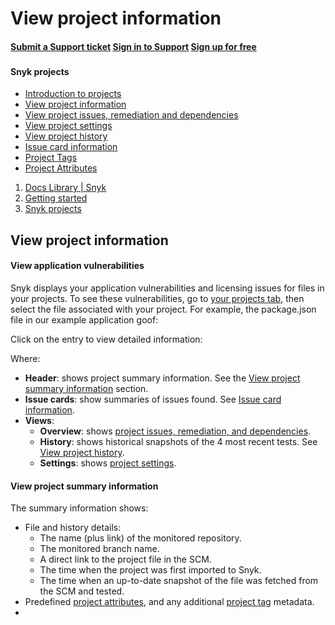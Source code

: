 # View project information

####  [Submit a Support ticket](https://support.snyk.io/hc/en-us/requests/new) [Sign in to Support](https://support.snyk.io/hc/en-us/signin) [Sign up for free](https://snyk.io/login?cta=sign-up&loc=nav&page=support_docs_page)

###  [ ]() <a id="category-name"></a>

#### Snyk projects

* [ Introduction to projects](/hc/en-us/articles/360019058297-Introduction-to-projects)
* [ View project information](/hc/en-us/articles/360011450838-View-project-information)
* [ View project issues, remediation and dependencies](/hc/en-us/articles/360016910877-View-project-issues-remediation-and-dependencies)
* [ View project settings](/hc/en-us/articles/360017002718-View-project-settings)
* [ View project history](/hc/en-us/articles/360016910977-View-project-history)
* [ Issue card information](/hc/en-us/articles/360018049037-Issue-card-information)
* [ Project Tags](/hc/en-us/articles/360013865038-Project-Tags)
* [ Project Attributes](/hc/en-us/articles/360012703537-Project-Attributes)

1.  [Docs Library \| Snyk](/hc/en-us)
2.  [Getting started](/hc/en-us/categories/360000449098-Getting-started)
3.  [Snyk projects](/hc/en-us/sections/360004724958-Snyk-projects)

##  View project information

#### View application vulnerabilities

Snyk displays your application vulnerabilities and licensing issues for files in your projects. To see these vulnerabilities, go to [your projects tab](https://app.snyk.io/projects), then select the file associated with your project. For example, the package.json file in our example application goof:

Click on the entry to view detailed information:

Where:

* **Header**: shows project summary information. See the [View project summary information]() section.
* **Issue cards**: show summaries of issues found. See [Issue card information](https://support.snyk.io/hc/en-us/articles/360018049037-Issue-card-information).
* **Views**:
  * **Overview**: shows [project issues, remediation, and dependencies](https://support.snyk.io/hc/en-us/articles/360016910877-View-project-issues-remediation-and-dependencies).
  * **History**: shows historical snapshots of the 4 most recent tests. See [View project history](https://support.snyk.io/hc/en-us/articles/360016910977-View-project-history).
  * **Settings**: shows [project settings](https://support.snyk.io/hc/en-us/articles/360017002718-View-project-settings).

#### View project summary information

The summary information shows:

* File and history details:
  * The name \(plus link\) of the monitored repository.
  * The monitored branch name.
  * A direct link to the project file in the SCM.
  * The time when the project was first imported to Snyk.
  * The time when an up-to-date snapshot of the file was fetched from the SCM and tested.
* Predefined [project attributes](https://support.snyk.io/hc/en-us/articles/360012703537-Project-Attributes), and any additional [project tag](https://support.snyk.io/hc/en-us/articles/360013865038-Project-Tags) metadata.
* 
